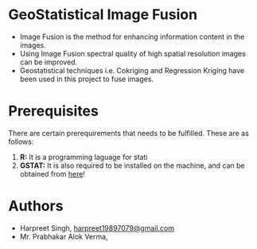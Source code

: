 # GeoStatistical Image Fusion
* Image Fusion is the method for enhancing information content in the images.
* Using Image Fusion spectral quality of high spatial resolution images can be improved.
* Geostatistical techniques i.e. Cokriging and Regression Kriging have been used in this project to fuse images.

# Prerequisites
There are certain prerequirements that needs to be fulfilled. These are as follows: 
1. **R:** It is a programming laguage for stati
2. **GSTAT:** It is also required to be installed on the machine, and can be obtained from [here](https://nodejs.org/en/)!

# Authors
* Harpreet Singh, harpreet19897079@gmail.com 
* Mr. Prabhakar Alok Verma, 

